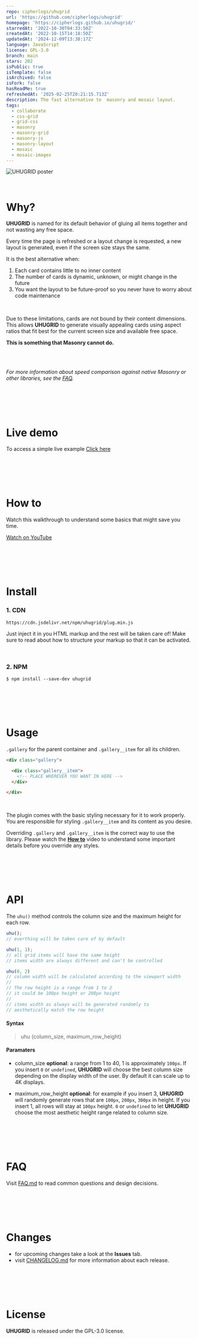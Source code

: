 ```yaml
---
repo: cipherlogs/uhugrid
url: 'https://github.com/cipherlogs/uhugrid'
homepage: 'https://cipherlogs.github.io/uhugrid/'
starredAt: '2022-10-30T04:33:50Z'
createdAt: '2022-10-15T14:18:50Z'
updatedAt: '2024-12-09T13:38:17Z'
language: JavaScript
license: GPL-3.0
branch: main
stars: 202
isPublic: true
isTemplate: false
isArchived: false
isFork: false
hasReadMe: true
refreshedAt: '2025-02-25T20:21:15.713Z'
description: The fast alternative to  masonry and mosaic layout.
tags:
  - collaborate
  - css-grid
  - grid-css
  - masonry
  - masonry-grid
  - masonry-js
  - masonry-layout
  - mosaic
  - mosaic-images
---
```


![UHUGRID poster](./imgs/2.jpg)

<br>


# Why?

**UHUGRID** is named for its default behavior of gluing all items together
and not wasting any free space.

Every time the page is refreshed or a layout change is requested,
a new layout is generated, even if the screen size stays the same.

It is the best alternative when:

1. Each card contains little to no inner content
2. The number of cards is dynamic, unknown, or might change in the future
3. You want the layout to be future-proof so you never have to worry about code maintenance

<br>

Due to these limitations, cards are not bound by their content dimensions.
This allows **UHUGRID** to generate visually appealing cards using aspect ratios
that fit best for the current screen size and available free space.

**This is something that Masonry cannot do.**

<br>
<br>

*For more information about speed comparison against native Masonry or other libraries,
see the [FAQ](FAQ.md).*
  
<br>
<br>
<br>
<br>

# Live demo
To access a simple live example [Click here](https://cipherlogs.github.io/uhugrid/demo/)

<br>
<br>
<br>
<br>

# How to
Watch this walkthrough to understand some basics that might save you time.

[Watch on YouTube](https://youtu.be/PT3ZhB4-Y40)

<br>
<br>
<br>
<br>

# Install

### 1. CDN

```
https://cdn.jsdelivr.net/npm/uhugrid/plug.min.js
```

Just inject it in you HTML markup and the rest will be taken care of!
Make sure to read about how to structure your markup so that it can be activated.

<br>

### 2. NPM

```
$ npm install --save-dev uhugrid
```

<br>
<br>
<br>
<br>

# Usage
`.gallery` for the parent container
and `.gallery__item` for all its children.


```HTML
<div class="gallery">

  <div class="gallery__item">
    <!-- PLACE WHEREVER YOU WANT IN HERE -->
  </div>

</div>
```
<br>

The plugin comes with the basic styling necessary for it to work properly. 
You are responsible for styling `.gallery__item` and its content as you desire. 

Overriding `.gallery` and `.gallery__item` is the correct way to use the library.
Please watch the [**How to**](#how-to) video to understand
some important details before you override any styles.

<br>
<br>
<br>
<br>

# API

The `uhu()` method controls the column size and the maximum height
for each row.


```JavaScript
uhu();
// everthing will be taken care of by default

uhu(1, 1);
// all grid items will have the same height
// items width are always different and can't be controlled

uhu(0, 2)
// column width will be calculated according to the viewport width
//
// The row height is a range from 1 to 2
// it could be 100px height or 200px height
//
// items width as always will be generated randomly to
// aesthetically match the row height
```

#### Syntax

> uhu (column_size, maximum_row_height)


#### Paramaters

+ column_size **optional**: a range from 1 to 40,
  1 is approximately `100px`. If you insert `0` or `undefined`,
  **UHUGRID** will choose the best column size depending on
  the display width of the user.
  By default it can scale up to 4K displays.

+ maximum_row_height **optional**: for example if you insert 3,
  **UHUGRID** will randomly generate rows that are
  `100px`, `200px`, `300px` in height.
  If you insert 1, all rows will stay at `100px` height.
  `0` or `undefined` to let **UHUGRID** choose the most
  aesthetic height range related to column size.
  

<br>
<br>
<br>
<br>

# FAQ
Visit [FAQ.md](./FAQ.md) to read common questions and design
decisions.

<br>
<br>
<br>
<br>

# Changes

+ for upcoming changes take a look at the **Issues** tab.
+ visit [CHANGELOG.md](./CHANGELOG.md) for more information about
  each release.

<br>
<br>
<br>
<br>

# License
**UHUGRID** is released under the GPL-3.0 license.

